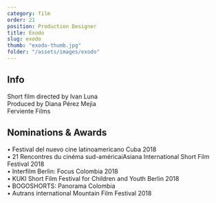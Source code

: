 ```yaml
---
category: film
order: 21
position: Production Designer
title: Exodo
slug: exodo
thumb: "exodo-thumb.jpg"
folder: "/assets/images/exodo"
---
```


## Info
Short film directed by Ivan Luna  
Produced by Diana Pérez Mejia  
Ferviente Films  

## Nominations & Awards
&bull; Festival del nuevo cine latinoamericano Cuba 2018  
&bull; 21 Rencontres du cinéma sud-américaiAsiana International Short Film Festival 2018  
&bull; Interfilm Berlin: Focus Colombia 2018  
&bull; KUKI Short Film Festival for Children and Youth Berlin 2018  
&bull; BOGOSHORTS: Panorama Colombia  
&bull; Autrans international Mountain Film Festival 2018  

